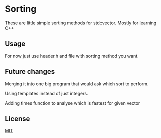# Sorting

These are little simple sorting methods for std::vector. Mostly for learning C++

## Usage

For now just use header.h and file with sorting method you want. 

## Future changes

Merging it into one big program that would ask which sort to perform.

Using templates instead of just integers.

Adding times function to analyse which is fastest for given vector

## License
[MIT](https://choosealicense.com/licenses/mit/)
